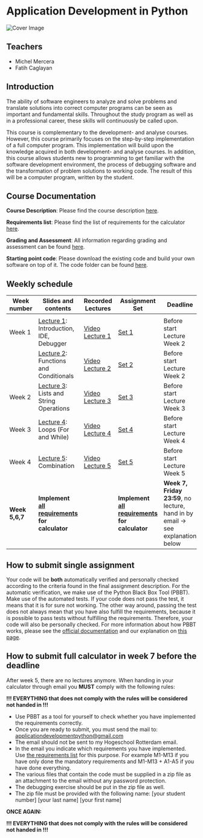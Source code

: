 Application Development in Python
====================

![Cover Image](docs/img/cover.jpg)

Teachers
-----------------

* Michel Mercera
* Fatih Caglayan

Introduction
------------

The ability of software engineers to analyze and solve problems and translate solutions into correct computer programs can be seen as important and fundamental skills. Throughout the study program as well as in a professional career, these skills will continuously be called upon.

This course is complementary to the development- and analyse courses. However, this course primarily focuses on the step-by-step implementation of a full computer program. This implementation will build upon the knowledge acquired in both development- and analyse courses. In addition, this course allows students new to programming to get familiar with the software development environment, the process of debugging software and the transformation of problem solutions to working code. The result of this will be a computer program, written by the student.

Course Documentation
--------------------

**Course Description**: Please find the course description [here](docs/course-description.md).

**Requirements list**: Please find the list of requirements for the calculator [here](docs/list-of-requirements.md).

**Grading and Assessment**: All information regarding grading and assessment can be found [here](docs/grading-and-assessment.md).

**Starting point code**: Please download the existing code and build your own software on top of it. The code folder can be found [here](/code).


Weekly schedule
-------------

| Week number | Slides and contents                                                                 | Recorded Lectures                                                               | Assignment Set                                                       | Deadline                    |
|-------------|-------------------------------------------------------------------------------------|---------------------------------------------------------------------------------|-------------------------------------------------------------------------|-----------------------------|
|             |                                                                                     |                                                                                 |                                                                         |                             |
| Week 1      | [Lecture 1](/presentations/Application%20Development%20in%20Python%20-%20Lecture%201.pdf): Introduction, IDE, Debugger | [Video Lecture 1](depr_https://drive.google.com/open?id=1eaWlJD7hCS7ECtSA18ErLaZIVygudji6) | [Set 1](assignments/set1.md)                                            | Before start Lecture Week 2 |
|             | [Lecture 2](/presentations/Application%20Development%20in%20Python%20-%20Lecture%202.pdf): Functions and Conditionals  | [Video Lecture 2](depr_https://drive.google.com/open?id=1pLewvwRFihbKsAdhgj_A1dlB9YFW6fno) | [Set 2](assignments/set2.md)                                            | Before start Lecture Week 2 |
| Week 2      | [Lecture 3](/presentations/Application%20Development%20in%20Python%20-%20Lecture%203.pdf): Lists and String Operations | [Video Lecture 3](depr_https://drive.google.com/open?id=1AKG8HC0TA0oSWA8ioGPEgTtFze0cWBHV) | [Set 3](assignments/set3.md)                                            | Before start Lecture Week 3 |
| Week 3      | [Lecture 4](/presentations/Application%20Development%20in%20Python%20-%20Lecture%204.pdf): Loops (For and While)       | [Video Lecture 4](depr_https://drive.google.com/open?id=1w4jgWp_mGPq6Tn1QKaf-F4XI2GvKgwMS) | [Set 4](assignments/set4.md)                                            | Before start Lecture Week 4 |
| Week 4      | [Lecture 5](/presentations/Application%20Development%20in%20Python%20-%20Lecture%205.pdf): Combination                 | [Video Lecture 5](depr_https://drive.google.com/open?id=1RAp4WgKRKCD_VJswR6oRs9zyhb1Nzz7_) | [Set 5](assignments/set5.md)                                            | Before start Lecture Week 5 |
| **Week 5,6,7**  | **Implement [all requirements](docs/list-of-requirements.md) for calculator** |  | **Implement [all requirements](docs/list-of-requirements.md) for calculator** | **Week 7, Friday 23:59**, no lecture, hand in by email -> see explanation below |


How to submit single assignment
---------------------------------

Your code will be **both** automatically verified and personally checked according to the criteria found in the final assignment description. For the automatic verification, we make use of the Python Black Box Tool (PBBT). Make use of the automated tests. If your code does not pass the test, it means that it is for sure not working. The other way around, passing the test does not always mean that you have also fulfill the requirements, because it is possible to pass tests without fulfilling the requirements. Therefore, your code will also be personally checked. For more information about how PBBT works, please see the [official documentation](https://pypi.org/project/pbbt/) and our explanation on [this page](docs/pbbt.md).


How to submit full calculator in week 7 before the deadline
-------------------------------------------------------------

After week 5, there are no lectures anymore. When handing in your calculator through email you **MUST** comply with the following rules:

**!!! EVERYTHING that does not comply with the rules will be considered not handed in !!!**
- Use PBBT as a tool for yourself to check whether you have implemented the requirements correctly.
- Once you are ready to submit, you must send the mail to: applicationdevelopmentpython@gmail.com
- The email should not be sent to my Hogeschool Rotterdam email.
- In the email you indicate which requirements you have implemented. Use [the requirements list](docs/list-of-requirements.md) for this purpose. For example M1-M13 if you have only done the mandatory requirements and M1-M13 + A1-A5 if you have done everything.
- The various files that contain the code must be supplied in a zip file as an attachment to the email without any password protection.
- The debugging exercise should be put in the zip file as well.
- The zip file must be provided with the following name: [your student number] [your last name] [your first name]


**ONCE AGAIN:**

**!!! EVERYTHING that does not comply with the rules will be considered not handed in !!!**
